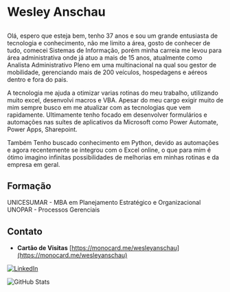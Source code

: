 

# Wesley Anschau

## 
Olá, espero que esteja bem, tenho 37 anos e sou um grande entusiasta de tecnologia e conhecimento, não me limito a área, gosto de conhecer de tudo, comecei Sistemas de Informação,
porém minha carreia me levou para área administrativa onde já atuo a mais de 15 anos, atualmente como Analista Administrativo Pleno em uma multinacional
na qual sou gestor de mobilidade, gerenciando mais de 200 veículos, hospedagens e aéreos dentro e fora do pais.

A tecnologia me ajuda a otimizar varias rotinas do meu trabalho, utilizando muito excel, desenvolvi macros e VBA.
Apesar do meu cargo exigir muito de mim sempre busco em me atualizar com as tecnologias que vem rapidamente.
Ultimamente tenho focado em desenvolver formulários e automações nas suítes de aplicativos da Microsoft como Power Automate,
Power Apps, Sharepoint.

Também Tenho buscado conhecimento em Python, devido as automações e agora recentemente se integrou com o Excel online, o que para mim é ótimo
imagino infinitas possibilidades de melhorias em minhas rotinas e da empresa em geral.


## Formação
UNICESUMAR - MBA em Planejamento Estratégico e Organizacional
UNOPAR - Processos Gerenciais


## Contato

- **Cartão de Visitas** [https://monocard.me/wesleyanschau](https://monocard.me/wesleyanschau)

[![LinkedIn](https://img.shields.io/badge/LinkedIn-0077B5?style=for-the-badge&logo=linkedin&logoColor=white)](https://www.linkedin.com/in/wesleyanschau/)

![GitHub Stats](https://github-readme-stats.vercel.app/api?wanschau=wanschau&theme=hacker-inverted&bg_color=000&border_color=30A3DC&show_icons=true&icon_color=30A3DC&title_color=E94D5F&text_color=FFF)